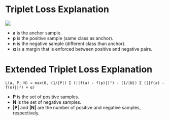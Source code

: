 # Triplet Loss Explanation

<image src = "data/one_sample.png">

- **a** is the anchor sample.
- **p** is the positive sample (same class as anchor).
- **n** is the negative sample (different class than anchor).
- **α** is a margin that is enforced between positive and negative pairs.




# Extended Triplet Loss Explanation

`L(a, P, N) = max(0, (1/|P|) Σ (||f(a) - f(p)||²) - (1/|N|) Σ (||f(a) - f(n)||²) + α)`

- **P** is the set of positive samples.
- **N** is the set of negative samples.
- **|P|** and **|N|** are the number of positive and negative samples, respectively.
